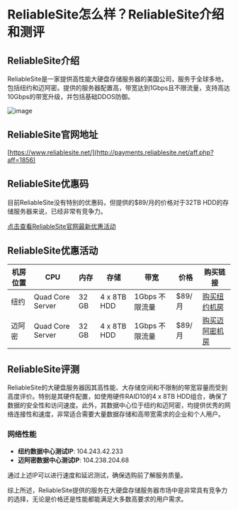 # ReliableSite怎么样？ReliableSite介绍和测评

## ReliableSite介绍
ReliableSite是一家提供高性能大硬盘存储服务器的美国公司，服务于全球多地，包括纽约和迈阿密。提供的服务器配置高，带宽达到1Gbps且不限流量，支持高达10Gbps的带宽升级，并包括基础DDOS防御。

![image](https://github.com/nadiayurika470/ReliableSite/assets/167723914/19462ba7-6b63-414d-940d-34fc58705ee0)

## ReliableSite官网地址
[https://www.reliablesite.net/](http://payments.reliablesite.net/aff.php?aff=1856)

## ReliableSite优惠码
目前ReliableSite没有特别的优惠码，但提供的$89/月的价格对于32TB HDD的存储服务器来说，已经非常有竞争力。

[点击查看ReliableSite官网最新优惠活动](http://payments.reliablesite.net/aff.php?aff=1856)

## ReliableSite优惠活动

| 机房位置 | CPU            | 内存  | 存储      | 带宽        | 价格   | 购买链接                                         |
|----------|----------------|-------|-----------|-------------|--------|--------------------------------------------------|
| 纽约     | Quad Core Server | 32 GB | 4 x 8TB HDD | 1Gbps 不限流量 | $89/月 | [购买纽约机房](http://payments.reliablesite.net/aff.php?aff=1856&pid=168) |
| 迈阿密   | Quad Core Server | 32 GB | 4 x 8TB HDD | 1Gbps 不限流量 | $89/月 | [购买迈阿密机房](http://payments.reliablesite.net/aff.php?aff=1856&pid=169) |

## ReliableSite评测
ReliableSite的大硬盘服务器因其高性能、大存储空间和不限制的带宽容量而受到高度评价。特别是其硬件配置，如使用硬件RAID10的4 x 8TB HDD组合，确保了数据的安全性和访问速度。此外，其数据中心位于纽约和迈阿密，均提供优秀的网络连接性和速度，非常适合需要大量数据存储和高带宽需求的企业和个人用户。

### 网络性能
- **纽约数据中心测试IP**: 104.243.42.233
- **迈阿密数据中心测试IP**: 104.238.204.68

通过上述IP可以进行速度和延迟测试，确保选购前了解服务质量。

综上所述，ReliableSite提供的服务在大硬盘存储服务器市场中是非常具有竞争力的选择，无论是价格还是性能都能满足大多数高要求的用户需求。
